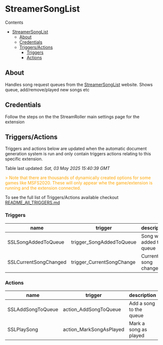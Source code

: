 <!-- this file will be auto updated for triggers and actions when the apidocs automatic
document builder is run.
To have the triggers and actions inserted do not remove the tags 'ReplaceTAGFor...' below
To run go to 'StreamRoller\docs\apidocs' and run 'node readmebuilder.mjs'
The script will parse files in the extensions directory looking for "triggersandactions ="
if found it will attempt to load hte file and use the exported 'triggersandactions' variable
to create the tables shown in the parsed README.md files
This was the only way I could find to autoupdate the triggers and actions lists
 -->
# StreamerSongList

Contents

- [StreamerSongList](#streamersonglist)
  - [About](#about)
  - [Credentials](#credentials)
  - [Triggers/Actions](#triggersactions)
    - [Triggers](#triggers)
    - [Actions](#actions)

## About

Handles song request queues from the [StreamerSongList](http://StreamerSongList.com/) website. Shows queue, add/remove/played new songs etc

## Credentials

Follow the steps on the the StreamRoller main settings page for the extension

## Triggers/Actions



Triggers and actions below are updated when the automatic document generation system is run and only contain triggers actions relating to this specific extension.

Table last updated: *Sat, 03 May 2025 15:40:39 GMT*

<div style='color:orange'>> Note that there are thousands of dynamically created options for some games like MSFS2020. These will only appear whe the game/extension is running and the extension connected.</div>

To see the full list of Triggers/Actions available checkout [README_All_TRIGGERS.md](https://github.com/SilenusTA/StreamRoller/blob/master/README_All_TRIGGERS.md)

### Triggers

| name | trigger | description |
| --- | --- | --- |
| SSLSongAddedToQueue | trigger_SongAddedToQueue | Song was added to queue |
| SSLCurrentSongChanged | trigger_CurrentSongChange | Current song changed |


### Actions

| name | trigger | description |
| --- | --- | --- |
| SSLAddSongToQueue | action_AddSongToQueue | Add a song to the queue |
| SSLPlaySong | action_MarkSongAsPlayed | Mark a song as played |

